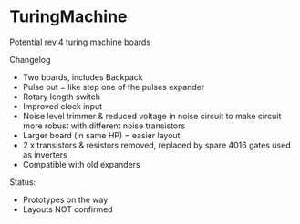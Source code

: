 # TuringMachine
Potential rev.4 turing machine boards

Changelog  
- Two boards, includes Backpack  
- Pulse out = like step one of the pulses expander 
- Rotary length switch 
- Improved clock input 
- Noise level trimmer & reduced voltage in noise circuit to make circuit more robust with different noise transistors 
- Larger board (in same HP) = easier layout 
- 2 x transistors & resistors removed, replaced by spare 4016 gates used as inverters 
- Compatible with old expanders 

Status:   
- Prototypes on the way  
- Layouts NOT confirmed 
